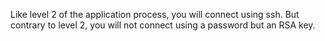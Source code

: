 Like level 2 of the application process, you will connect using ssh. But contrary to level 2, you will not connect using a password but an RSA key.
